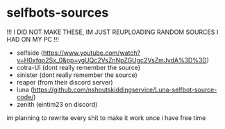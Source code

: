 # selfbots-sources
!!! I DID NOT MAKE THESE, IM JUST REUPLOADING RANDOM SOURCES I HAD ON MY PC !!!

- selfside (https://www.youtube.com/watch?v=H0xfqo2Sx_0&pp=ygUQc2VsZnNpZGUgc2VsZmJvdA%3D%3D)
- cotra-UI (dont really remember the source)
- sinister (dont really remember the source)
- reaper (from their discord server)
- luna (https://github.com/nshoutskiddingservice/Luna-selfbot-source-code/)
- zenith (eintim23 on discord)

im planning to rewrite every shit to make it work once i have free time

